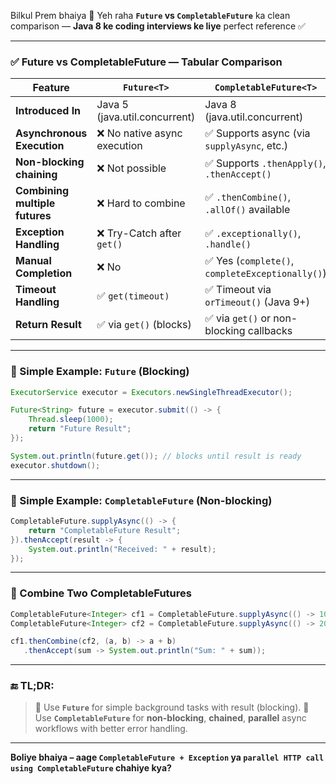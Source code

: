 Bilkul Prem bhaiya 🙏
Yeh raha **`Future` vs `CompletableFuture`** ka clean comparison — **Java 8 ke coding interviews ke liye** perfect reference ✅

---

### ✅ Future vs CompletableFuture — Tabular Comparison

| Feature                        | `Future<T>`                   | `CompletableFuture<T>`                          |
| ------------------------------ | ----------------------------- | ----------------------------------------------- |
| **Introduced In**              | Java 5 (java.util.concurrent) | Java 8 (java.util.concurrent)                   |
| **Asynchronous Execution**     | ❌ No native async execution   | ✅ Supports async (via `supplyAsync`, etc.)      |
| **Non-blocking chaining**      | ❌ Not possible                | ✅ Supports `.thenApply()`, `.thenAccept()`      |
| **Combining multiple futures** | ❌ Hard to combine             | ✅ `.thenCombine()`, `.allOf()` available        |
| **Exception Handling**         | ❌ Try-Catch after `get()`     | ✅ `.exceptionally()`, `.handle()`               |
| **Manual Completion**          | ❌ No                          | ✅ Yes (`complete()`, `completeExceptionally()`) |
| **Timeout Handling**           | ✅ `get(timeout)`              | ✅ Timeout via `orTimeout()` (Java 9+)           |
| **Return Result**              | ✅ via `get()` (blocks)        | ✅ via `get()` or non-blocking callbacks         |

---

### 🔹 Simple Example: `Future` (Blocking)

```java
ExecutorService executor = Executors.newSingleThreadExecutor();

Future<String> future = executor.submit(() -> {
    Thread.sleep(1000);
    return "Future Result";
});

System.out.println(future.get()); // blocks until result is ready
executor.shutdown();
```

---

### 🔹 Simple Example: `CompletableFuture` (Non-blocking)

```java
CompletableFuture.supplyAsync(() -> {
    return "CompletableFuture Result";
}).thenAccept(result -> {
    System.out.println("Received: " + result);
});
```

---

### 🔹 Combine Two CompletableFutures

```java
CompletableFuture<Integer> cf1 = CompletableFuture.supplyAsync(() -> 10);
CompletableFuture<Integer> cf2 = CompletableFuture.supplyAsync(() -> 20);

cf1.thenCombine(cf2, (a, b) -> a + b)
   .thenAccept(sum -> System.out.println("Sum: " + sum));
```

---

### 🔚 TL;DR:

> 🔸 Use **`Future`** for simple background tasks with result (blocking).
> 🔸 Use **`CompletableFuture`** for **non-blocking**, **chained**, **parallel** async workflows with better error handling.

---

**Boliye bhaiya – aage `CompletableFuture + Exception` ya `parallel HTTP call using CompletableFuture` chahiye kya?**
